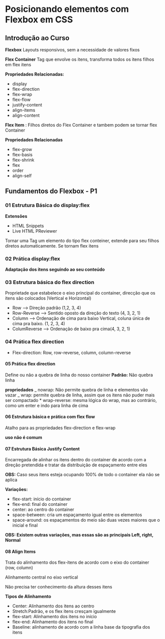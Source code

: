 # Posicionando elementos com Flexbox em CSS

## Introdução ao Curso

**Flexbox** Layouts responsivos, sem a necessidade de valores fixos

**Flex Container** Tag que envolve os itens, transforma todos os itens filhos em flex itens

**Propriedades Relacionadas:**

- display
- flex-direction
- flex-wrap
- flex-flow
- justify-content
- align-items
- align-content

**Flex Item** : Filhos diretos do Flex Container e tambem podem se tornar flex Container

**Propriedades Relacionadas**

- flex-grow
- flex-basis
- flex-shrink
- flex
- order
- align-self

## Fundamentos do Flexbox - P1

### 01 Estrutura Básica do display:flex

**Extensões**

- HTML Snippets
- Live HTML PReviewer

Tornar uma Tag um elemento do tipo flex conteiner, extende para seu filhos diretos automaticamente. Se tornam flex itens

### 02 Prática display:flex

**Adaptação dos itens seguindo ao seu conteúdo**

### 03 Estrutura básica do flex direction

Proprietade que estabelece o eixo principal do container, direcção que os itens são colocados )Vertical e Horizontal)

- Row --> Direção padrão (1,2, 3, 4)
- Row-Reverse --> Sentido oposto da direção do texto (4, 3, 2, 1)
- Column --> Ordenação de cima para baixo Vertical, coluna única de cima pra baixo. (1, 2, 3, 4)
- ColumReverse --> Ordenação de baixo pra cima(4, 3, 2, 1)

### 04 Prática flex direction

- Flex-direction: Row, row-reverse, column, column-reverse

#### 05 Prática flex direction

Define ou não a quebra de linha do nosso container
**Padrão:** Não quebra linha

**propriedades**
_ nowrap: Não permite quebra de linha e elementos vão vazar
_ wrap: permite quebra de linha, assim que os itens não puder mais ser compactado \* wrap-reverse: mesma lógica do wrap, mas ao contrário, como um enter e indo para linha de cima

#### 06 Estrutura básica e prática com flex flow

Atalho para as propriedades flex-direction e flex-wrap

**uso não é comum**

#### 07 Estrutura Básica Justify Content

Encarregada de alinhar os itens dentro do container de acordo com a direção pretendida e tratar da distribuição de espaçamento entre eles

**OBS:** Caso seus itens esteja ocupando 100% de todo o container ela não se aplica

**Variações:**

- flex-start: início do container
- flex-end: final do container
- center: ao centro do container
- space-between: cria um espaçamento igual entre os elementos
- space-around: os espaçamentos do meio são duas vezes maiores que o inicial e final

**OBS: Existem outras variações, mas essas são as principais Left, right, Normal**

#### 08 Align Items

Trata do alinhamento dos flex-itens de acordo com o eixo do container (row, column)

Alinhamento central no eixo vertical

Não precisa ter conhecimento da altura desses itens

**Tipos de Alinhamento**

- Center: Alinhamento dos itens ao centro
- Stretch:Padrão, e os flex itens cresçam igualmente
- flex-start: Alinhamento dos itens no início
- flex-end: Alinhamento dos itens no final
- Baseline: alinhamento de acordo com a linha base da tipografia dos itens
